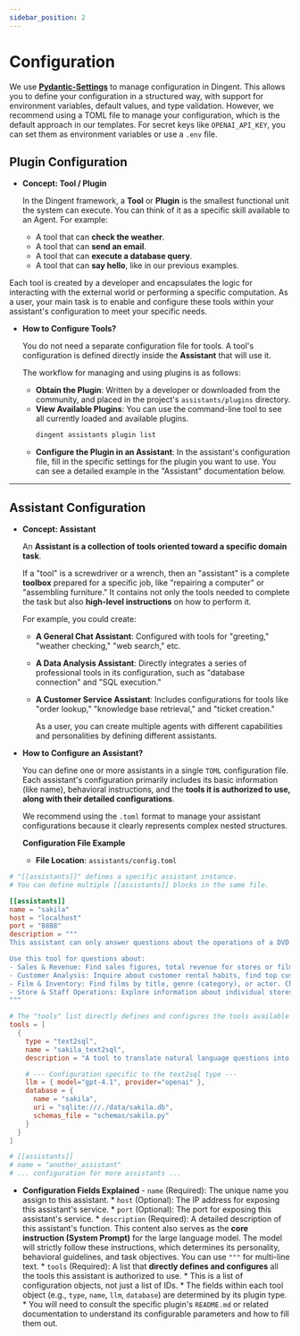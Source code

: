```yaml
---
sidebar_position: 2
---
```


# Configuration

We use [**Pydantic-Settings**](https://docs.pydantic.dev/latest/concepts/pydantic_settings/) to manage configuration in Dingent. This allows you to define your configuration in a structured way, with support for environment variables, default values, and type validation. However, we recommend using a TOML file to manage your configuration, which is the default approach in our templates.
For secret keys like `OPENAI_API_KEY`, you can set them as environment variables or use a `.env` file.

## Plugin Configuration

- **Concept: Tool / Plugin**

    In the Dingent framework, a **Tool** or **Plugin** is the smallest functional unit the system can execute. You can think of it as a specific skill available to an Agent. For example:

  * A tool that can **check the weather**.
  * A tool that can **send an email**.
  * A tool that can **execute a database query**.
  * A tool that can **say hello**, like in our previous examples.

Each tool is created by a developer and encapsulates the logic for interacting with the external world or performing a specific computation. As a user, your main task is to enable and configure these tools within your assistant's configuration to meet your specific needs.

- **How to Configure Tools?**

    You do not need a separate configuration file for tools. A tool's configuration is defined directly inside the **Assistant** that will use it.

    The workflow for managing and using plugins is as follows:

    -  **Obtain the Plugin**: Written by a developer or downloaded from the community, and placed in the project's `assistants/plugins` directory.
    -  **View Available Plugins**: You can use the command-line tool to see all currently loaded and available plugins.
        ```bash
        dingent assistants plugin list
        ```
    -  **Configure the Plugin in an Assistant**: In the assistant's configuration file, fill in the specific settings for the plugin you want to use. You can see a detailed example in the "Assistant" documentation below.

-----

## Assistant Configuration

- **Concept: Assistant**

    An **Assistant is a collection of tools oriented toward a specific domain task**.

    If a "tool" is a screwdriver or a wrench, then an "assistant" is a complete **toolbox** prepared for a specific job, like "repairing a computer" or "assembling furniture." It contains not only the tools needed to complete the task but also **high-level instructions** on how to perform it.

    For example, you could create:

  * **A General Chat Assistant**: Configured with tools for "greeting," "weather checking," "web search," etc.
  * **A Data Analysis Assistant**: Directly integrates a series of professional tools in its configuration, such as "database connection" and "SQL execution."
  * **A Customer Service Assistant**: Includes configurations for tools like "order lookup," "knowledge base retrieval," and "ticket creation."

    As a user, you can create multiple agents with different capabilities and personalities by defining different assistants.

- **How to Configure an Assistant?**

    You can define one or more assistants in a single `TOML` configuration file. Each assistant's configuration primarily includes its basic information (like name), behavioral instructions, and the **tools it is authorized to use, along with their detailed configurations**.

    We recommend using the `.toml` format to manage your assistant configurations because it clearly represents complex nested structures.

    **Configuration File Example**

  * **File Location**: `assistants/config.toml`

<!-- end list -->

```toml
# "[[assistants]]" defines a specific assistant instance.
# You can define multiple [[assistants]] blocks in the same file.

[[assistants]]
name = "sakila"
host = "localhost"
port = "8888"
description = """
This assistant can only answer questions about the operations of a DVD rental business stored in the database. The query should be about analyzing business performance, customer behavior, or film inventory.

Use this tool for questions about:
- Sales & Revenue: Find sales figures, total revenue for stores or films, and details about specific payments.
- Customer Analysis: Inquire about customer rental habits, find top customers, or analyze customer demographic data like their location.
- Film & Inventory: Find films by title, genre (category), or actor. Check inventory levels for a specific film at a particular store.
- Store & Staff Operations: Explore information about individual stores, their staff, and the rental transactions they process.
"""

# The "tools" list directly defines and configures the tools available to this assistant.
tools = [
  {
    type = "text2sql",
    name = "sakila_text2sql",
    description = "A tool to translate natural language questions into SQL queries for the Sakila database.",

    # --- Configuration specific to the text2sql type ---
    llm = { model="gpt-4.1", provider="openai" },
    database = {
      name = "sakila",
      uri = "sqlite:///./data/sakila.db",
      schemas_file = "schemas/sakila.py"
    }
  }
]

# [[assistants]]
# name = "another_assistant"
# ... configuration for more assistants ...
```

- **Configuration Fields Explained**
      - `name` (Required): The unique name you assign to this assistant.
      * `host` (Optional): The IP address for exposing this assistant's service.
      * `port` (Optional): The port for exposing this assistant's service.
      * `description` (Required): A detailed description of this assistant's function. This content also serves as the **core instruction (System Prompt)** for the large language model. The model will strictly follow these instructions, which determines its personality, behavioral guidelines, and task objectives. You can use `"""` for multi-line text.
      * `tools` (Required): A list that **directly defines and configures** all the tools this assistant is authorized to use.
          * This is a list of configuration objects, not just a list of IDs.
          * The fields within each tool object (e.g., `type`, `name`, `llm`, `database`) are determined by its plugin type.
          * You will need to consult the specific plugin's `README.md` or related documentation to understand its configurable parameters and how to fill them out.
